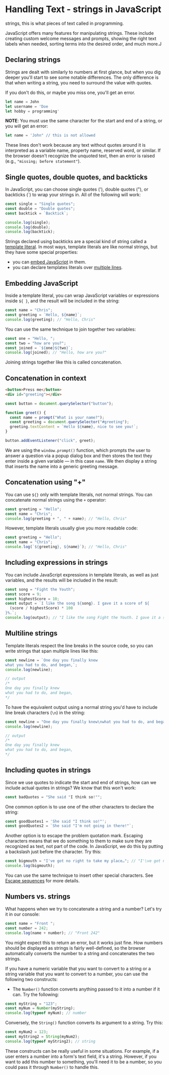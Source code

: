 # Handling Text - strings in JavaScript

strings, this is what pieces of text called in programming.

JavaScript offers many features for manipulating strings. These include creating custom welcome messages and prompts, showing the right text labels when needed, sorting terms into the desired order, and much more.J

## Declaring strings

Strings are dealt with similarly to numbers at first glance, but when you dig deeper you'll start to see some notable differences. The only difference is that when writing a string, you need to surround the value with quotes.

If you don't do this, or maybe you miss one, you'll get an error.

```javascript
let name = John
let username = 'Doe
let hobby = programming'
```

**NOTE**: You must use the same character for the start and end of a string, or you will get an error:

```javascript
let name = 'John" // this is not allowed
```

These lines don't work because any text without quotes around it is interpreted as a variable name, property name, reserved word, or similar. If the browser doesn't recognize the unquoted text, then an error is raised (e.g., `"missing; before statement"`).

## Single quotes, double quotes, and backticks

In JavaScript, you can choose single quotes ('), double quotes ("), or backticks (`) to wrap your strings in. All of the following will work:

```javascript
const single = "Single quotes";
const double = "Double quotes";
const backtick = `Backtick`;

console.log(single);
console.log(double);
console.log(backtick);
```

Strings declared using backticks are a special kind of string called a [template literal](https://developer.mozilla.org/en-US/docs/Web/JavaScript/Reference/Template_literals). In most ways, template literals are like normal strings, but they have some special properties:

- you can [embed JavaScript](https://developer.mozilla.org/en-US/docs/Learn_web_development/Core/Scripting/Strings#embedding_javascript) in them.
- you can declare templates literals over [multiple lines](https://developer.mozilla.org/en-US/docs/Learn_web_development/Core/Scripting/Strings#multiline_strings).

## Embedding JavaScript

Inside a template literal, you can wrap JavaScript variables or expressions inside `${ }`, and the result will be included in the string:

```javascript
const name = "Chris";
const greeting = `Hello, ${name}`;
console.log(greeting); // "Hello, Chris"
```

You can use the same technique to join together two variables:

```javascript
const one = "Hello, ";
const two = "how are you?";
const joined = `${one}${two}`;
console.log(joined); // "Hello, how are you?"
```

Joining strings together like this is called concatenation.

## Concatenation in context

```html
<button>Press me</button>
<div id="greeting"></div>
```

```javascript
const button = document.querySelector("button");

function greet() {
  const name = prompt("What is your name?");
  const greeting = document.querySelector("#greeting");
  greeting.textContent = `Hello ${name}, nice to see you!`;
}

button.addEventListener("click", greet);
```

We are using the `window.prompt()` function, which prompts the user to answer a question via a popup dialog box and then stores the text they enter inside a given variable — in this case `name`. We then display a string that inserts the name into a generic greeting message.

## Concatenation using "+"

You can use `${}` only with template literals, not normal strings. You can concatenate normal strings using the `+` operator:

```javascript
const greeting = "Hello";
const name = "Chris";
console.log(greeting + ", " + name); // "Hello, Chris"
```

However, template literals usually give you more readable code:

```javascript
const greeting = "Hello";
const name = "Chris";
console.log(`${greeting}, ${name}`); // "Hello, Chris"
```

## Including expressions in strings

You can include JavaScript expressions in template literals, as well as just variables, and the results will be included in the result:

```javascript
const song = "Fight the Youth";
const score = 9;
const highestScore = 10;
const output = `I like the song ${song}. I gave it a score of ${
  (score / highestScore) * 100
}%.`;
console.log(output); // "I like the song Fight the Youth. I gave it a score of 90%."
```

## Multiline strings

Template literals respect the line breaks in the source code, so you can write strings that span multiple lines like this:

```javascript
const newline = `One day you finally knew
what you had to do, and began,`;
console.log(newline);

// output
/*
One day you finally knew
what you had to do, and began,
*/
```

To have the equivalent output using a normal string you'd have to include line break characters (`\n`) in the string:

```javascript
const newline = "One day you finally knew\nwhat you had to do, and began,";
console.log(newline);

// output
/*
One day you finally knew
what you had to do, and began,
*/
```

## Including quotes in strings

Since we use quotes to indicate the start and end of strings, how can we include actual quotes in strings? We know that this won't work:

```javascript
const badQuotes = "She said "I think so!"";
```

One common option is to use one of the other characters to declare the string:

```javascript
const goodQuotes1 = 'She said "I think so!"';
const goodQuotes2 = `She said "I'm not going in there!"`;
```

Another option is to escape the problem quotation mark. Escaping characters means that we do something to them to make sure they are recognized as text, not part of the code. In JavaScript, we do this by putting a backslash just before the character. Try this:

```javascript
const bigmouth = "I've got no right to take my place…"; // "I'\ve got no right to take my place…"
console.log(bigmouth);
```

You can use the same technique to insert other special characters. See [Escape sequences](https://developer.mozilla.org/en-US/docs/Web/JavaScript/Reference/Lexical_grammar#escape_sequences) for more details.

## Numbers vs. strings

What happens when we try to concatenate a string and a number? Let's try it in our console:

```javascript
const name = "Front ";
const number = 242;
console.log(name + number); // "Front 242"
```

You might expect this to return an error, but it works just fine. How numbers should be displayed as strings is fairly well-defined, so the browser automatically converts the number to a string and concatenates the two strings.

If you have a numeric variable that you want to convert to a string or a string variable that you want to convert to a number, you can use the following two constructs:

- The `Number()` function converts anything passed to it into a number if it can. Try the following:

```javascript
const myString = "123";
const myNum = Number(myString);
console.log(typeof myNum); // number
```

Conversely, the `String()` function converts its argument to a string. Try this:

```javascript
const myNum2 = 123;
const myString2 = String(myNum2);
console.log(typeof myString2); // string
```

These constructs can be really useful in some situations. For example, if a user enters a number into a form's text field, it's a string. However, if you want to add this number to something, you'll need it to be a number, so you could pass it through `Number()` to handle this.
